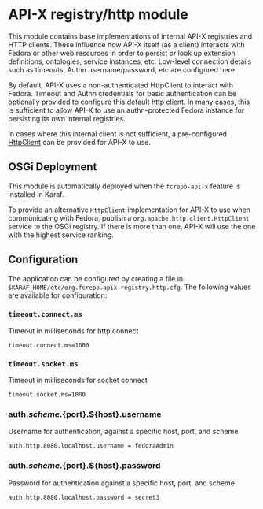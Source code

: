 # API-X registry/http module

This module contains base implementations of internal API-X registries and HTTP clients.  These influence how API-X itself (as a client) interacts with Fedora or other web resources in order to persist or look up extension definitions, ontologies, service instances, etc.  Low-level connection
details such as timeouts, Authn username/password, etc are configured here.

By default, API-X uses a non-authenticated HttpClient to interact with Fedora.  Timeout and Authn credentials for basic authentication can be optionally provided to configure this default http client.  In many cases, this is sufficient to allow API-X to use an authn-protected Fedora instance for persisting its own internal registries.  

In cases where this internal client is not sufficient, a pre-configured [HttpClient](https://hc.apache.org/httpcomponents-client-ga/tutorial/html/index.html) can be provided for API-X to use.  

## OSGi Deployment

This module is automatically deployed when the `fcrepo-api-x` feature is installed in Karaf.

To provide an alternative `HttpClient` implementation for API-X to use when communicating with Fedora, publish a `org.apache.http.client.HttpClient` service to the OSGi registry.  If there is more than one, API-X will use the one with the highest service ranking.

## Configuration

The application can be configured by creating a file in
`$KARAF_HOME/etc/org.fcrepo.apix.registry.http.cfg`. The following
values are available for configuration:

### `timeout.connect.ms`

Timeout in milliseconds for http connect

    timeout.connect.ms=1000

### `timeout.socket.ms`
    
Timeout in milliseconds for socket connect

    timeout.socket.ms=1000

### auth.${scheme}.${port}.${host}.username
    
Username for authentication, against a specific host, port, and scheme

    auth.http.8080.localhost.username = fedoraAdmin

### auth.${scheme}.${port}.${host}.password

Password for authentication against a specific host, port, and scheme     

    auth.http.8080.localhost.password = secret3
